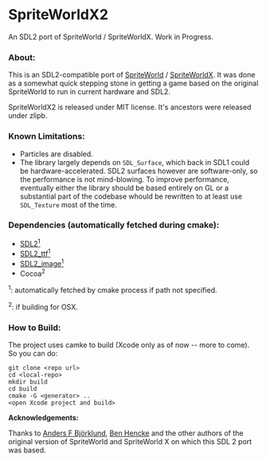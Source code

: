 # SpriteWorldX2
An SDL2 port of SpriteWorld / SpriteWorldX.
Work in Progress.

### About:

This is an SDL2-compatible port of [SpriteWorld](https://sourceforge.net/projects/spriteworld/) / [SpriteWorldX](https://sourceforge.net/projects/spriteworldx/). It was done as a somewhat quick stepping stone in getting a game based on the original SpriteWorld to run in current hardware and SDL2.

SpriteWorldX2 is released under MIT license. It's ancestors were released under zlipb.

### Known Limitations:

* Particles are disabled.
* The library largely depends on `SDL_Surface`, which back in SDL1 could be hardware-accelerated. SDL2 surfaces however are software-only, so the performance is not mind-blowing. To improve performance, eventually either the library should be based entirely on GL or a substantial part of the codebase whould be rewritten to at least use `SDL_Texture` most of the time.

### Dependencies (automatically fetched during cmake):

* [SDL2<sup>1</sup>](https://www.libsdl.org/download-2.0.php)
* [SDL2_ttf<sup>1</sup>](https://www.libsdl.org/projects/SDL_ttf/)
* [SDL2_image<sup>1</sup>](https://www.libsdl.org/projects/SDL_image/)
* Cocoa<sup>2</sup>

<sup>1</sup>: automatically fetched by cmake process if path not specified.

<sup>2</sup>: if building for OSX.

### How to Build:
The project uses camke to build (Xcode only as of now -- more to come). So you can do:

```
git clone <repo url>
cd <local-repo>
mkdir build
cd build
cmake -G <generator> ..
<open Xcode project and build>
```

**Acknowledgements:**

Thanks to [Anders F Björklund](https://github.com/afb), [Ben Hencke](https://www.bhencke.com/) and the other authors of the original version of SpriteWorld and SpriteWorld X on which this SDL 2 port was based.
